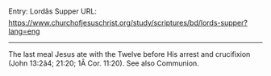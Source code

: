 Entry: Lordâs Supper
URL: https://www.churchofjesuschrist.org/study/scriptures/bd/lords-supper?lang=eng

---

The last meal Jesus ate with the Twelve before His arrest and crucifixion (John 13:2â4; 21:20; 1Â Cor. 11:20). See also Communion.
